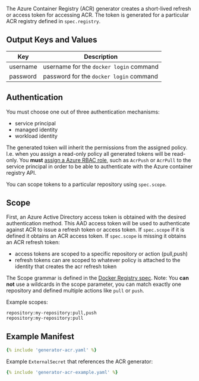 
The Azure Container Registry (ACR) generator creates a short-lived refresh or access token for accessing ACR.
The token is generated for a particular ACR registry defined in `spec.registry`.

## Output Keys and Values

| Key      | Description |
| -------- | ----------- |
| username | username for the `docker login` command |
| password | password for the `docker login` command |


## Authentication

You must choose one out of three authentication mechanisms:

- service principal
- managed identity
- workload identity

The generated token will inherit the permissions from the assigned policy. I.e. when you assign a read-only policy all generated tokens will be read-only. 
You **must** [assign a Azure RBAC role](https://learn.microsoft.com/en-us/azure/role-based-access-control/role-assignments-steps), such as `AcrPush` or `AcrPull` to the service principal in order to be able to authenticate with the Azure container registry API. 

You can scope tokens to a particular repository using `spec.scope`.

## Scope

First, an Azure Active Directory access token is obtained with the desired authentication method.
This AAD access token will be used to authenticate against ACR to issue a refresh token or access token.
If `spec.scope` if it is defined it obtains an ACR access token. If  `spec.scope` is missing it obtains an ACR refresh token:

- access tokens are scoped to a specific repository or action (pull,push)
- refresh tokens can are scoped to whatever policy is attached to the identity that creates the acr refresh token

The Scope grammar is defined in the [Docker Registry spec](https://docs.docker.com/registry/spec/auth/scope/).
Note: You **can not** use a wildcards in the scope parameter, you can match exactly one repository and defined multiple actions like `pull` or `push`.

Example scopes:

```
repository:my-repository:pull,push
repository:my-repository:pull
```

## Example Manifest

```yaml
{% include 'generator-acr.yaml' %}
```

Example `ExternalSecret` that references the ACR generator:
```yaml
{% include 'generator-acr-example.yaml' %}
```